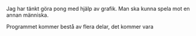 Jag har tänkt göra pong med hjälp av grafik.
Man ska kunna spela mot en annan människa.

Programmet kommer bestå av flera delar, det kommer vara
